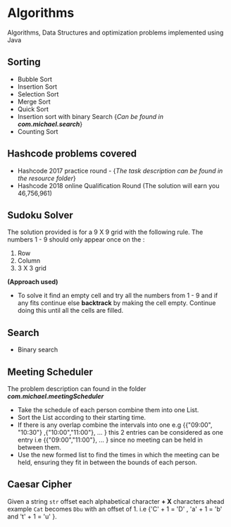 # Algorithms
Algorithms, Data Structures and optimization problems implemented using Java

## Sorting
- Bubble Sort
- Insertion Sort
- Selection Sort
- Merge Sort
- Quick Sort
- Insertion sort with binary Search {_Can be found in **com.michael.search**_}
- Counting Sort

## Hashcode problems covered
- Hashcode 2017 practice round - {_The task description can be found in the resource folder_}
- Hashcode 2018 online Qualification Round (The solution will earn you 46,756,961)

## Sudoku Solver
The solution provided is for a 9 X 9 grid with the following rule. The numbers 1 - 9 should only appear once on the :
  1. Row
  2. Column 
  3. 3 X 3 grid

**(Approach used)**
- To solve it find an empty cell and try all the numbers from 1 - 9 and if any fits continue else **backtrack** by making the
cell empty. Continue doing this until all the cells are filled.

  
## Search
- Binary search

## Meeting Scheduler
The problem description can found in the folder _**com.michael.meetingScheduler**_ 
- Take the schedule of each person combine them into one List.
- Sort the List according to their starting time.
- If there is any overlap combine the intervals into one e.g {{"09:00", "10:30"} ,{"10:00","11:00"}, ... }
this 2 entries can be considered as one entry i.e {{"09:00","11:00"}, ... } since no meeting can be held in between them.
- Use the new formed list to find the times in which the meeting can be held, ensuring they fit in between the bounds of each
person.

## Caesar Cipher
Given a string `str` offset each alphabetical character **+ X** characters ahead example `Cat` becomes `Dbu` with an offset of 1.
i.e {'C' + 1 = 'D' , 'a' + 1 = 'b' and 't' + 1 = 'u' }. 

        
